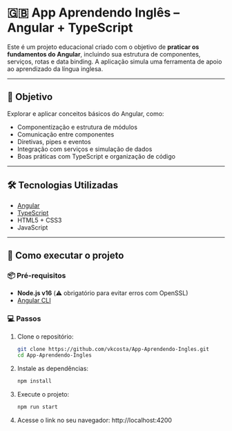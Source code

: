 # 🇬🇧 App Aprendendo Inglês – Angular + TypeScript

Este é um projeto educacional criado com o objetivo de **praticar os fundamentos do Angular**, incluindo sua estrutura de componentes, serviços, rotas e data binding. A aplicação simula uma ferramenta de apoio ao aprendizado da língua inglesa.

---

## 🧠 Objetivo

Explorar e aplicar conceitos básicos do Angular, como:

- Componentização e estrutura de módulos
- Comunicação entre componentes
- Diretivas, pipes e eventos
- Integração com serviços e simulação de dados
- Boas práticas com TypeScript e organização de código

---

## 🛠️ Tecnologias Utilizadas

- [Angular](https://angular.io/)
- [TypeScript](https://www.typescriptlang.org/)
- HTML5 + CSS3
- JavaScript

---

## 🚀 Como executar o projeto

### 📦 Pré-requisitos
- **Node.js v16** (⚠️ obrigatório para evitar erros com OpenSSL)
- [Angular CLI](https://angular.io/cli)

### 💻 Passos

1. Clone o repositório:
   ```bash
   git clone https://github.com/vkcosta/App-Aprendendo-Ingles.git
   cd App-Aprendendo-Ingles

2. Instale as dependências:
   ```bash
   npm install

4. Execute o projeto:
   ```bash
   npm run start

6. Acesse o link no seu navegador:
   http://localhost:4200
